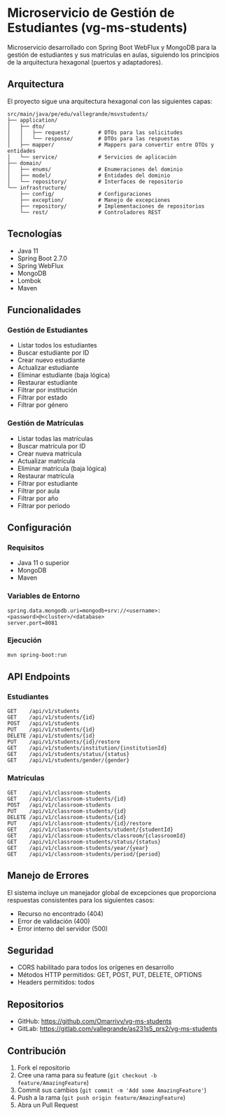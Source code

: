 # Microservicio de Gestión de Estudiantes (vg-ms-students)

Microservicio desarrollado con Spring Boot WebFlux y MongoDB para la gestión de estudiantes y sus matrículas en aulas, siguiendo los principios de la arquitectura hexagonal (puertos y adaptadores).

## Arquitectura

El proyecto sigue una arquitectura hexagonal con las siguientes capas:

```
src/main/java/pe/edu/vallegrande/msvstudents/
├── application/
│   ├── dto/
│   │   ├── request/         # DTOs para las solicitudes
│   │   └── response/        # DTOs para las respuestas
│   ├── mapper/              # Mappers para convertir entre DTOs y entidades
│   └── service/             # Servicios de aplicación
├── domain/
│   ├── enums/               # Enumeraciones del dominio
│   ├── model/               # Entidades del dominio
│   └── repository/          # Interfaces de repositorio
└── infrastructure/
    ├── config/              # Configuraciones
    ├── exception/           # Manejo de excepciones
    ├── repository/          # Implementaciones de repositorios
    └── rest/                # Controladores REST
```

## Tecnologías

- Java 11
- Spring Boot 2.7.0
- Spring WebFlux
- MongoDB
- Lombok
- Maven

## Funcionalidades

### Gestión de Estudiantes
- Listar todos los estudiantes
- Buscar estudiante por ID
- Crear nuevo estudiante
- Actualizar estudiante
- Eliminar estudiante (baja lógica)
- Restaurar estudiante
- Filtrar por institución
- Filtrar por estado
- Filtrar por género

### Gestión de Matrículas
- Listar todas las matrículas
- Buscar matrícula por ID
- Crear nueva matrícula
- Actualizar matrícula
- Eliminar matrícula (baja lógica)
- Restaurar matrícula
- Filtrar por estudiante
- Filtrar por aula
- Filtrar por año
- Filtrar por periodo

## Configuración

### Requisitos
- Java 11 o superior
- MongoDB
- Maven

### Variables de Entorno
```properties
spring.data.mongodb.uri=mongodb+srv://<username>:<password>@<cluster>/<database>
server.port=8081
```

### Ejecución
```bash
mvn spring-boot:run
```

## API Endpoints

### Estudiantes
```
GET    /api/v1/students
GET    /api/v1/students/{id}
POST   /api/v1/students
PUT    /api/v1/students/{id}
DELETE /api/v1/students/{id}
PUT    /api/v1/students/{id}/restore
GET    /api/v1/students/institution/{institutionId}
GET    /api/v1/students/status/{status}
GET    /api/v1/students/gender/{gender}
```

### Matrículas
```
GET    /api/v1/classroom-students
GET    /api/v1/classroom-students/{id}
POST   /api/v1/classroom-students
PUT    /api/v1/classroom-students/{id}
DELETE /api/v1/classroom-students/{id}
PUT    /api/v1/classroom-students/{id}/restore
GET    /api/v1/classroom-students/student/{studentId}
GET    /api/v1/classroom-students/classroom/{classroomId}
GET    /api/v1/classroom-students/status/{status}
GET    /api/v1/classroom-students/year/{year}
GET    /api/v1/classroom-students/period/{period}
```

## Manejo de Errores

El sistema incluye un manejador global de excepciones que proporciona respuestas consistentes para los siguientes casos:
- Recurso no encontrado (404)
- Error de validación (400)
- Error interno del servidor (500)

## Seguridad

- CORS habilitado para todos los orígenes en desarrollo
- Métodos HTTP permitidos: GET, POST, PUT, DELETE, OPTIONS
- Headers permitidos: todos

## Repositorios

- GitHub: https://github.com/Omarrivv/vg-ms-students
- GitLab: https://gitlab.com/vallegrande/as231s5_prs2/vg-ms-students

## Contribución

1. Fork el repositorio
2. Cree una rama para su feature (`git checkout -b feature/AmazingFeature`)
3. Commit sus cambios (`git commit -m 'Add some AmazingFeature'`)
4. Push a la rama (`git push origin feature/AmazingFeature`)
5. Abra un Pull Request
